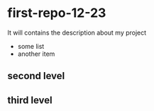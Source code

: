 # first-repo-12-23
It will contains the description about my project
- some list
- another item

## second level

## third level
